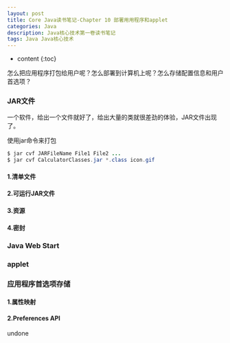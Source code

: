 ```yaml
---
layout: post
title: Core Java读书笔记-Chapter 10 部署用用程序和applet
categories: Java
description: Java核心技术第一卷读书笔记
tags: Java Java核心技术
---
```


* content
{:toc}

怎么把应用程序打包给用户呢？怎么部署到计算机上呢？怎么存储配置信息和用户首选项？

### JAR文件

一个软件，给出一个文件就好了，给出大量的类就很差劲的体验，JAR文件出现了。

使用jar命令来打包

```Java
$ jar cvf JARFileName File1 File2 ...
$ jar cvf CalculatorClasses.jar *.class icon.gif
```

#### 1.清单文件

#### 2.可运行JAR文件

#### 3.资源

#### 4.密封

### Java Web Start

### applet

### 应用程序首选项存储

#### 1.属性映射

#### 2.Preferences API

undone
